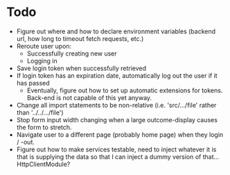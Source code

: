 # Todo
  - Figure out where and how to declare environment variables (backend url, how long to timeout fetch requests, etc.)
  - Reroute user upon:
    - Successfully creating new user
    - Logging in
  - Save login token when successfully retrieved
  - If login token has an expiration date, automatically log out the user if it has passed
    - Eventually, figure out how to set up automatic extensions for tokens. Back-end is not capable of this yet anyway.
  - Change all import statements to be non-relative (i.e. 'src/.../file' rather than '../../.../file')
  - Stop form input width changing when a large outcome-display causes the form to stretch.
  - Navigate user to a different page (probably home page) when they login / -out.
  - Figure out how to make services testable, need to inject whatever it is that is supplying the data so that I can inject a dummy version of that... HttpClientModule?